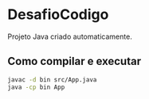 # DesafioCodigo

Projeto Java criado automaticamente.

## Como compilar e executar
```sh
javac -d bin src/App.java
java -cp bin App
```
